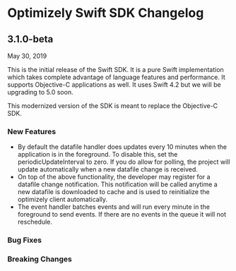 # Optimizely Swift SDK Changelog

## 3.1.0-beta
May 30, 2019

This is the initial release of the Swift SDK. It is a pure Swift implementation which takes complete advantage of language features and performance.  It supports Objective-C applications as well. It uses Swift 4.2 but we will be upgrading to 5.0 soon.

This modernized version of the SDK is meant to replace the Objective-C SDK.

### New Features
* By default the datafile handler does updates every 10 minutes when the application is in the foreground.  To disable this, set the periodicUpdateInterval to zero.  If you do allow for polling, the project will update automatically when a new datafile change is received. 
* On top of the above functionality, the developer may register for a datafile change notification.  This notification will be called anytime a new datafile is downloaded to cache and is used to reinitialize the optimizely client automatically.
* The event handler batches events and will run every minute in the foreground to send events.  If there are no events in the queue it will not reschedule.

### Bug Fixes

### Breaking Changes
